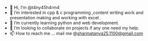 - 👋 Hi, I’m @t4ny45h4rm4
- 👀 I’m interested in cpp & c programming ,content writing work and presentation making and working with excel . 
- 🌱 I’m currently learning python and web development.
- 💞️ I’m looking to collaborate on projects if any one need my help.
- 📫 How to reach me ... mail me @sharmatanya25.1100@gmail.com 

<!---
t4ny45h4rm4/t4ny45h4rm4 is a ✨ special ✨ repository because its `README.md` (this file) appears on your GitHub profile.
You can click the Preview link to take a look at your changes.
--->
